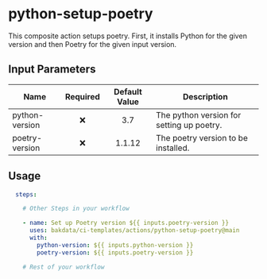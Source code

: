 # python-setup-poetry

This composite action setups poetry. First, it installs Python for the given version and then Poetry for the given input
version.

## Input Parameters

| Name           | Required | Default Value | Description                               |
|----------------|:--------:|:-------------:|-------------------------------------------|
| python-version |    ❌     |      3.7      | The python version for setting up poetry. |
| poetry-version |    ❌     |    1.1.12     | The poetry version to be installed.       |

## Usage

```yaml
  steps:

    # Other Steps in your workflow

    - name: Set up Poetry version ${{ inputs.poetry-version }}
      uses: bakdata/ci-templates/actions/python-setup-poetry@main
      with:
        python-version: ${{ inputs.python-version }}
        poetry-version: ${{ inputs.poetry-version }}

    # Rest of your workflow
```